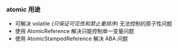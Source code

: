 ### atomic 用途
- 可解决 volatile *(只保证可见性和禁止重排序)* 无法控制的原子性问题 
- 使用 AtomicReference 解决只能控制单一变量问题
- 使用 AtomicStampedReference 解决 ABA 问题